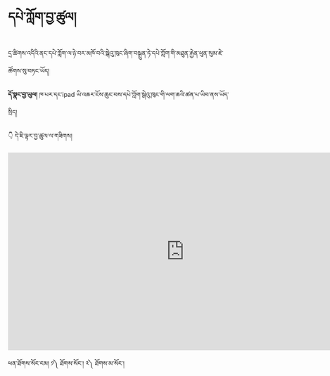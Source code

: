 #  དཔེ་ཀློག་བྱ་ཚུལ།

དྲ་ཚིགས་འདིའི་ནང་དཔེ་ཀློག་ལ་ཉེ་བར་མཁོ་བའི་སྒེའུ་ཁུང་ཞིག་བསྐྲུན་ཏེ་དཔེ་ཀློག་གི་མཐུན་རྐྱེན་ཕུན་སུམ་ཇེ་ཚོགས་སུ་བཏང་ཡོད།

**དོ་སྣང་བྱ་ཡུལ།** ཁ་པར་དང་ipad ཡི་འཆར་ངོས་ཆུང་བས་དཔེ་ཀློག་སྒེའུ་ཁུང་གི་ལག་ཆའི་ཚན་པ་ཡིབ་ནས་ཡོད་སྲིད།

👇 དེ་ཇི་ལྟར་བྱ་ཚུལ་ལ་གཟིགས།

<!-- ![800](images/000002.png) -->

<p align="center">
<iframe width="800" height="450" src="https://www.youtube.com/embed/cbChk5TJ-Tg" title="YouTube video player" frameborder="0" allow="accelerometer; autoplay; clipboard-write; encrypted-media; gyroscope; picture-in-picture" allowfullscreen></iframe>
</p>

ཕན་ཐོགས་སོང་ངམ། ༡༽ ཐོགས་སོང་། ༢༽ ཐོགས་མ་སོང་།
